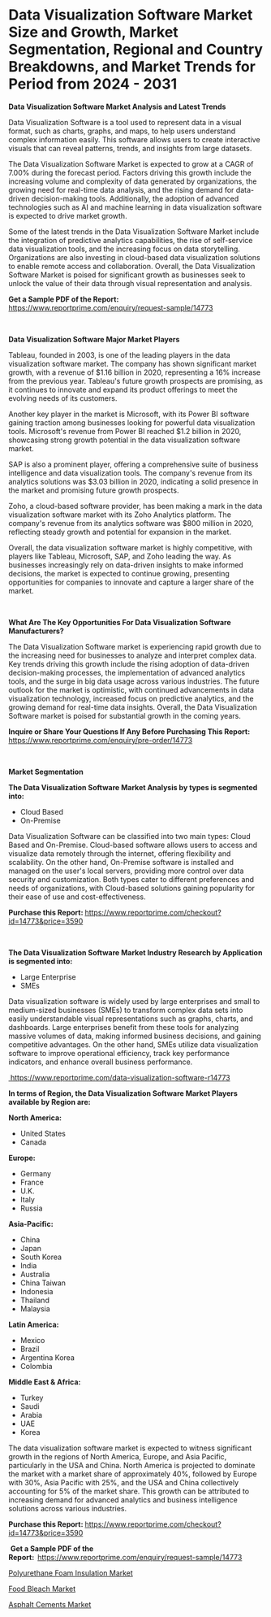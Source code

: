 <p><h1>Data Visualization Software Market Size and Growth, Market Segmentation, Regional and Country Breakdowns, and Market Trends for Period from 2024 -  2031</h1></p><p><strong>Data Visualization Software Market Analysis and Latest Trends</strong></p>
<p><p>Data Visualization Software is a tool used to represent data in a visual format, such as charts, graphs, and maps, to help users understand complex information easily. This software allows users to create interactive visuals that can reveal patterns, trends, and insights from large datasets.</p><p>The Data Visualization Software Market is expected to grow at a CAGR of 7.00% during the forecast period. Factors driving this growth include the increasing volume and complexity of data generated by organizations, the growing need for real-time data analysis, and the rising demand for data-driven decision-making tools. Additionally, the adoption of advanced technologies such as AI and machine learning in data visualization software is expected to drive market growth.</p><p>Some of the latest trends in the Data Visualization Software Market include the integration of predictive analytics capabilities, the rise of self-service data visualization tools, and the increasing focus on data storytelling. Organizations are also investing in cloud-based data visualization solutions to enable remote access and collaboration. Overall, the Data Visualization Software Market is poised for significant growth as businesses seek to unlock the value of their data through visual representation and analysis.</p></p>
<p><strong>Get a Sample PDF of the Report:&nbsp;</strong> <a href="https://www.reportprime.com/enquiry/request-sample/14773">https://www.reportprime.com/enquiry/request-sample/14773</a></p>
<p>&nbsp;</p>
<p><strong>Data Visualization Software Major Market Players</strong></p>
<p><p>Tableau, founded in 2003, is one of the leading players in the data visualization software market. The company has shown significant market growth, with a revenue of $1.16 billion in 2020, representing a 16% increase from the previous year. Tableau's future growth prospects are promising, as it continues to innovate and expand its product offerings to meet the evolving needs of its customers.</p><p>Another key player in the market is Microsoft, with its Power BI software gaining traction among businesses looking for powerful data visualization tools. Microsoft's revenue from Power BI reached $1.2 billion in 2020, showcasing strong growth potential in the data visualization software market.</p><p>SAP is also a prominent player, offering a comprehensive suite of business intelligence and data visualization tools. The company's revenue from its analytics solutions was $3.03 billion in 2020, indicating a solid presence in the market and promising future growth prospects.</p><p>Zoho, a cloud-based software provider, has been making a mark in the data visualization software market with its Zoho Analytics platform. The company's revenue from its analytics software was $800 million in 2020, reflecting steady growth and potential for expansion in the market.</p><p>Overall, the data visualization software market is highly competitive, with players like Tableau, Microsoft, SAP, and Zoho leading the way. As businesses increasingly rely on data-driven insights to make informed decisions, the market is expected to continue growing, presenting opportunities for companies to innovate and capture a larger share of the market.</p></p>
<p>&nbsp;</p>
<p><strong>What Are The Key Opportunities For Data Visualization Software Manufacturers?</strong></p>
<p><p>The Data Visualization Software market is experiencing rapid growth due to the increasing need for businesses to analyze and interpret complex data. Key trends driving this growth include the rising adoption of data-driven decision-making processes, the implementation of advanced analytics tools, and the surge in big data usage across various industries. The future outlook for the market is optimistic, with continued advancements in data visualization technology, increased focus on predictive analytics, and the growing demand for real-time data insights. Overall, the Data Visualization Software market is poised for substantial growth in the coming years.</p></p>
<p><strong>Inquire or Share Your Questions If Any Before Purchasing This Report:</strong> <a href="https://www.reportprime.com/enquiry/pre-order/14773">https://www.reportprime.com/enquiry/pre-order/14773</a></p>
<p>&nbsp;</p>
<p><strong>Market Segmentation</strong></p>
<p><strong>The Data Visualization Software Market Analysis by types is segmented into:</strong></p>
<p><ul><li>Cloud Based</li><li>On-Premise</li></ul></p>
<p><p>Data Visualization Software can be classified into two main types: Cloud Based and On-Premise. Cloud-based software allows users to access and visualize data remotely through the internet, offering flexibility and scalability. On the other hand, On-Premise software is installed and managed on the user's local servers, providing more control over data security and customization. Both types cater to different preferences and needs of organizations, with Cloud-based solutions gaining popularity for their ease of use and cost-effectiveness.</p></p>
<p><strong>Purchase this Report:&nbsp;</strong><a href="https://www.reportprime.com/checkout?id=14773&price=3590">https://www.reportprime.com/checkout?id=14773&price=3590</a></p>
<p>&nbsp;</p>
<p><strong>The Data Visualization Software Market Industry Research by Application is segmented into:</strong></p>
<p><ul><li>Large Enterprise</li><li>SMEs</li></ul></p>
<p><p>Data visualization software is widely used by large enterprises and small to medium-sized businesses (SMEs) to transform complex data sets into easily understandable visual representations such as graphs, charts, and dashboards. Large enterprises benefit from these tools for analyzing massive volumes of data, making informed business decisions, and gaining competitive advantages. On the other hand, SMEs utilize data visualization software to improve operational efficiency, track key performance indicators, and enhance overall business performance.</p></p>
<p><a href="https://www.reportprime.com/data-visualization-software-r14773">&nbsp;https://www.reportprime.com/data-visualization-software-r14773</a></p>
<p><strong>In terms of Region, the Data Visualization Software Market Players available by Region are:</strong></p>
<p>
    <p> <strong> North America: </strong>
        <ul>
            <li>United States</li>
            <li>Canada</li>
        </ul>
        </p> 
    <p> <strong> Europe: </strong>
        <ul>
            <li>Germany</li>
            <li>France</li>
            <li>U.K.</li>
            <li>Italy</li>
            <li>Russia</li>
        </ul>
        </p> 
    <p> <strong> Asia-Pacific: </strong>
        <ul>
            <li>China</li>
            <li>Japan</li>
            <li>South Korea</li>
            <li>India</li>
            <li>Australia</li>
            <li>China Taiwan</li>
            <li>Indonesia</li>
            <li>Thailand</li>
            <li>Malaysia</li>
        </ul>
        </p> 
    <p> <strong> Latin America: </strong>
        <ul>
            <li>Mexico</li>
            <li>Brazil</li>
            <li>Argentina Korea</li>
            <li>Colombia</li>
        </ul>
        </p> 
    <p> <strong> Middle East & Africa: </strong>
        <ul>
            <li>Turkey</li>
            <li>Saudi</li>
            <li>Arabia</li>
            <li>UAE</li>
            <li>Korea</li>
        </ul>
    </p>
    </p>
<p><p>The data visualization software market is expected to witness significant growth in the regions of North America, Europe, and Asia Pacific, particularly in the USA and China. North America is projected to dominate the market with a market share of approximately 40%, followed by Europe with 30%, Asia Pacific with 25%, and the USA and China collectively accounting for 5% of the market share. This growth can be attributed to increasing demand for advanced analytics and business intelligence solutions across various industries.</p></p>
<p><strong>Purchase this Report: </strong><a href="https://www.reportprime.com/checkout?id=14773&price=3590">https://www.reportprime.com/checkout?id=14773&price=3590</a></p>
<p>&nbsp;<strong>Get a Sample PDF of the Report:&nbsp;&nbsp;</strong><a href="https://www.reportprime.com/enquiry/request-sample/14773">https://www.reportprime.com/enquiry/request-sample/14773</a></p>
<p><strong></strong></p>
<p><p><a href="https://www.linkedin.com/pulse/polyurethane-foam-insulation-market-research-report-forecasted-zqinf?trackingId=QCFjHhVSDpOlUEX5idTjzA%3D%3D">Polyurethane Foam Insulation Market</a></p><p><a href="https://www.linkedin.com/pulse/food-bleach-market-size-share-amp-trends-analysis-report-chx3f?trackingId=YqstqAiOdXYBbOf7gKl3wA%3D%3D">Food Bleach Market</a></p><p><a href="https://www.linkedin.com/pulse/asphalt-cements-market-size-share-global-analysis-report-2024-nqewc?trackingId=0eZCXpI8bMmKMvEqEK8krw%3D%3D">Asphalt Cements Market</a></p></p>